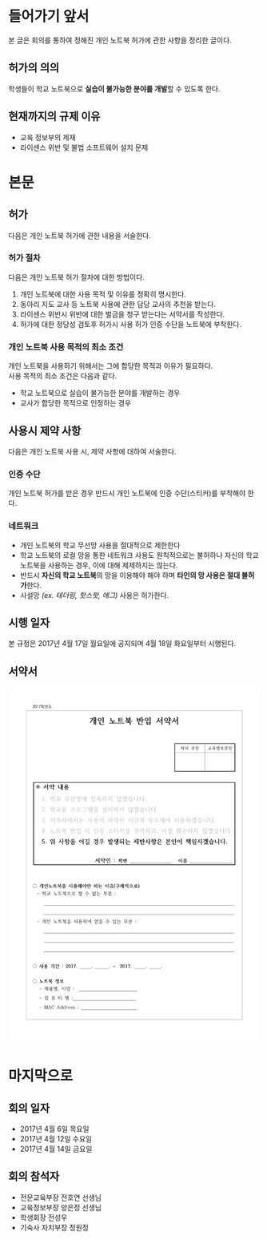 #  들어가기 앞서
본 글은 회의를 통하여 정해진 개인 노트북 허가에 관한 사항을 정리한 글이다.

## 허가의 의의
학생들이 학교 노트북으로 **실습이 불가능한 분야를 개발**할 수 있도록 한다.

## 현재까지의 규제 이유
* 교육 정보부의 제재
* 라이센스 위반 및 불법 소프트웨어 설치 문제

# 본문
## 허가
다음은 개인 노트북 허가에 관한 내용을 서술한다.

### 허가 절차
다음은 개인 노트북 허가 절차에 대한 방법이다.

1. 개인 노트북에 대한 사용 목적 및 이유를 정확히 명시한다.
2. 동아리 지도 교사 등 노트북 사용에 관한 담당 교사의 추천을 받는다.
3. 라이센스 위반시 위반에 대한 벌금을 청구 받는다는 서약서를 작성한다.
4. 허가에 대한 정당성 검토후 허가시 사용 허가 인증 수단을 노트북에 부착한다.

### 개인 노트북 사용 목적의 최소 조건
개인 노트북을 사용하기 위해서는 그에 합당한 목적과 이유가 필요하다.  
사용 목적의 최소 조건은 다음과 같다.
 
* 학교 노트북으로 실습이 불가능한 분야를 개발하는 경우
* 교사가 합당한 목적으로 인정하는 경우

## 사용시 제약 사항
다음은 개인 노트북 사용 시, 제약 사항에 대하여 서술한다.

### 인증 수단
개인 노트북 허가를 받은 경우 반드시 개인 노트북에 인증 수단(스티커)를 부착해야 한다.

### 네트워크

* 개인 노트북의 학교 무선망 사용을 절대적으로 제한한다
* 학교 노트북의 로컬 망을 통한 네트워크 사용도 원칙적으로는 불허하나 자신의 학교 노트북을 사용하는 경우, 이에 대해 제제하지는 않는다.
* 반드시 **자신의 학교 노트북**의 망을 이용해야 해야 하며 **타인의 망 사용은 절대 불허가**한다.
* 사설망 _(ex. 테더링, 핫스팟, 에그)_ 사용은 허가한다.

## 시행 일자
본 규정은 2017년 4월 17일 월요일에 공지되며 4월 18일 화요일부터 시행된다.

## 서약서
![document](../../images/document.png)

# 마지막으로
## 회의 일자
* 2017년 4월 6일 목요일
* 2017년 4월 12일 수요일
* 2017년 4월 14일 금요일

## 회의 참석자
* 전문교육부장 전호연 선생님
* 교육정보부장 양은정 선생님
* 학생회장 전성우
* 기숙사 자치부장 정원정
